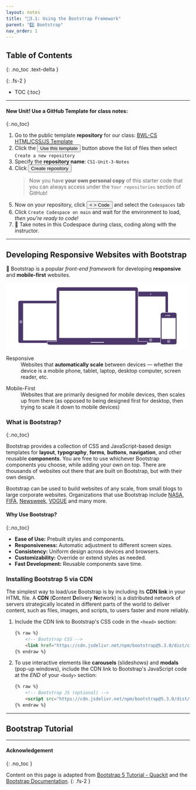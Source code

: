 ```yaml
---
layout: notes
title: "📓3.1: Using the Bootstrap Framework" 
parent: "3️⃣ Bootstrap"
nav_order: 1
---
```


## Table of Contents
{: .no_toc .text-delta }

{: .fs-2 }
- TOC
{:toc}

---
#### New Unit! Use a GitHub Template for class notes:
{:.no_toc}

<div class="setup" markdown="block">

1. Go to the public template **repository** for our class: [BWL-CS HTML/CSS/JS Template](https://github.com/BWL-CS/html-css-js-template)
2. Click the <button type="button" name="button" class="btn btn-green">Use this template</button> button above the list of files then select `Create a new repository`
3. Specify the **repository name**: `CS1-Unit-3-Notes`
4. Click <button type="button" name="button" class="btn btn-green">Create repository</button>
    > Now you have **your own personal copy** of this starter code that you can always access under the `Your repositories` section of GitHub! 
5. Now on your repository, click <button type="button" name="button" class="btn btn-green"> < > Code </button> and select the `Codespaces` tab
6. Click `Create Codespace on main` and wait for the environment to load, _then you're ready to code_!
7. 📝 Take notes in this Codespace during class, coding along with the instructor.

</div>

---

## Developing Responsive Websites with Bootstrap

🥾 Bootstrap is a popular _front-end framework_ for developing **responsive** and **mobile-first** websites. 

![image](responsive_design.png)

<html>
<dl>
  <dt>Responsive</dt>
  <dd>Websites that <strong>automatically scale</strong> between devices — whether the device is a mobile phone, tablet, laptop, desktop computer, screen reader, etc.</dd>
</dl>
</html>

<html>
<dl>
  <dt>Mobile-First</dt>
  <dd>Websites that are primarily designed for mobile devices, then scales up from there (as opposed to being designed first for desktop, then trying to scale it down to mobile devices)</dd>
</dl>
</html>

### What is Bootstrap?
{:.no_toc} 

Bootstrap provides a collection of CSS and JavaScript-based design templates for **layout**, **typography**, **forms**, **buttons**, **navigation**, and other reusable **components**. You are free to use whichever Bootstrap components you choose, while adding your own on top. There are thousands of websites out there that are built on Bootstrap, but with their own design.

Bootstrap can be used to build websites of any scale, from small blogs to large corporate websites. Organizations that use Bootstrap include [NASA](https://www.nasa.gov/), [FIFA](https://www.fifa.com/en), [Newsweek](https://www.newsweek.com/), [VOGUE](https://www.vogue.com/) and many more.

#### Why Use Bootstrap?
{:.no_toc} 
* **Ease of Use:** Prebuilt styles and components.
* **Responsiveness:** Automatic adjustment to different screen sizes.
* **Consistency:** Uniform design across devices and browsers.
* **Customizability:** Override or extend styles as needed.
* **Fast Development:** Reusable components save time.

### Installing Bootstrap 5 via CDN

The simplest way to load/use Bootstrap is by including its **CDN link** in your HTML file. A **CDN** (**C**ontent **D**elivery **N**etwork) is a distributed network of servers strategically located in different parts of the world to deliver content, such as files, images, and scripts, to users faster and more reliably.

1. Include the CDN link to Bootstrap's CSS code in the `<head>` section:
    ```html
    {% raw %}
        <!-- Bootstrap CSS -->
        <link href="https://cdn.jsdelivr.net/npm/bootstrap@5.3.0/dist/css/bootstrap.min.css" rel="stylesheet">
    {% endraw %} 
    ```
1. To use interactive elements like **carousels** (slideshows) and **modals** (pop-up windows), include the CDN link to Bootstrap's JavaScript code at the _END_ of your `<body>` section:
    ```html
    {% raw %}
        <!-- Bootstrap JS (optional) -->
        <script src="https://cdn.jsdelivr.net/npm/bootstrap@5.3.0/dist/js/bootstrap.bundle.min.js"></script>
    {% endraw %} 
    ```

---

## Bootstrap Tutorial


---

#### Acknowledgement
{: .no_toc }

Content on this page is adapted from [Bootstrap 5 Tutorial - Quackit](https://www.quackit.com/bootstrap/bootstrap_5/tutorial/) and the [Bootstrap Documentation](https://getbootstrap.com/).
{: .fs-2 }
